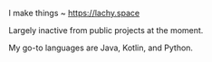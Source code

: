 I make things ~ https://lachy.space

Largely inactive from public projects at the moment.

My go-to languages are Java, Kotlin, and Python.
